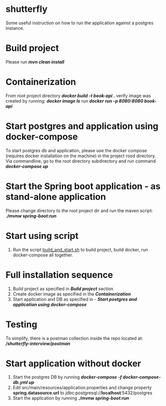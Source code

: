 # shutterfly
Some useful instruction on how to run the application against a postgres instance.

# Build project
Please run **_mvn clean install_**

# Containerization
From root project directory
**_docker build -t book-api ._**
verify image was created by running:
**_docker image ls_**
run
**_docker run -p 8080:8080 book-api_**

# Start postgres and application using docker-compose
To start postgres db and application, please use the docker compose (requires docker installation on the machine) in the project rood directory.
Via commandline, go to the root directory subdirectory and run command **_docker-compose up_**

# Start the Spring boot application - as stand-alone application
Please change directory to the root project dir and run the maven script:
**_./mvnw spring-boot:run_**  

# Start using script
1. Run the script [build_and_start.sh](build_and_start.sh) to build project, build docker, run docker-compose all together.

# Full installation sequence
1. Build project as specified in **_Build project_** section
2. Create docker image as specified in the _**Containerization**_
3. Start application and DB as specified in - **_Start postgres and application using docker-compose_**

# Testing
To simplify, there is a postman collection inside the repo located at:
**_/shutterfly-interview/postman_**

# Start application without docker
1. Start the postgres DB by running _**docker-compose -f docker-compose-db.yml up**_
2. Edit src/main/resources/application.properties and change property **spring.datasource.url** to jdbc:postgresql://**localhost**:5432/postgres
3. Start the application by running **_./mvnw spring-boot:run_**













